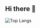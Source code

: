 ## Hi there 👋

<div style="width: 200px;">
  <img src="https://github-readme-stats.vercel.app/api?username=Alt-Gx3&show_icons=true&hide=contribs,prs&theme=dark" alt="Top Langs" />
</div>

<!--
**Alt-Gx3/Alt-Gx3** is a ✨ _special_ ✨ repository because its `README.md` (this file) appears on your GitHub profile.

Here are some ideas to get you started:

- 🔭 I’m currently working on ...
- 🌱 I’m currently learning ...
- 👯 I’m looking to collaborate on ...
- 🤔 I’m looking for help with ...
- 💬 Ask me about ...
- 📫 How to reach me: ...
- 😄 Pronouns: ...
- ⚡ Fun fact: ...
-->
